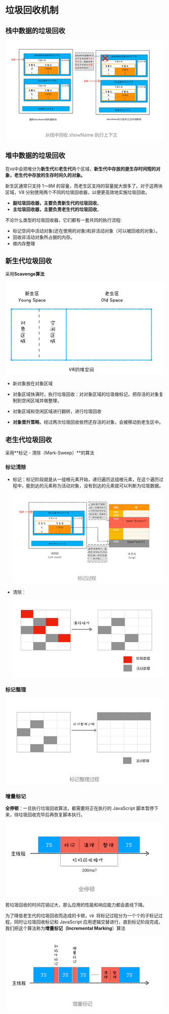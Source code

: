 # 垃圾回收机制

## 栈中数据的垃圾回收

![image-20201020222557003](../img/image-20201020222557003.png)

## 堆中数据的垃圾回收

在` V8 `中会把堆分为**新生代**和**老生代**两个区域，**新生代中存放的是生存时间短的对象，老生代中存放的生存时间久的对象。**

新生区通常只支持 1～8M 的容量，而老生区支持的容量就大很多了。对于这两块区域，V8 分别使用两个不同的垃圾回收器，以便更高效地实施垃圾回收。

* **副垃圾回收器，主要负责新生代的垃圾回收**。
* **主垃圾回收器，主要负责老生代的垃圾回收**。

不论什么类型的垃圾回收器，它们都有一套共同的执行流程:

* 标记空间中活动对象(还在使用的对象)和非活动对象（可以被回收的对象）。
* 回收非活动对象所占据的内存。
* 做内存整理

## 新生代垃圾回收

采用**Scavenge算法**

![image-20201020223430981](../img/image-20201020223430981.png)

* 新对象放在对象区域
* 对象区域快满时，执行垃圾回收：对对象区域的垃圾做标记，把存活的对象复制到空闲区域并做整理，

* 对象区域和空闲区域进行翻转，进行垃圾回收

* **对象晋升策略**，经过两次垃圾回收依然还存活的对象，会被移动到老生区中。

## 老生代垃圾回收

采用**标记 - 清除（Mark-Sweep）**的算法

### 标记清除

* 标记：标记阶段就是从一组根元素开始，递归遍历这组根元素，在这个遍历过程中，能到达的元素称为活动对象，没有到达的元素就可以判断为垃圾数据。

  ![image-20201020224110127](../img/image-20201020224110127.png)

* 清除：

  ![image-20201020224135892](../img/image-20201020224135892.png)

### 标记整理

![image-20201020224223586](../img/image-20201020224223586.png)

### 增量标记

**全停顿**：一旦执行垃圾回收算法，都需要将正在执行的 JavaScript 脚本暂停下来，待垃圾回收完毕后再恢复脚本执行。

![image-20201020224417895](../img/image-20201020224417895.png)

若垃圾回收的时间花销过大，那么应用的性能和响应能力都会直线下降。

为了降低老生代的垃圾回收而造成的卡顿，`V8 `将标记过程分为一个个的子标记过程，同时让垃圾回收标记和 JavaScript 应用逻辑交替进行，直到标记阶段完成，我们把这个算法称为**增量标记（Incremental Marking**）算法

![image-20201020224551634](../img/image-20201020224551634.png)